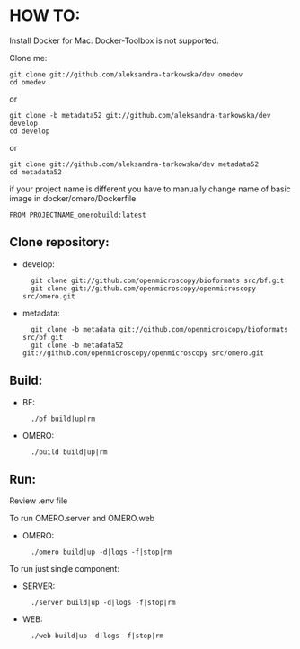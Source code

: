 HOW TO:
=======

Install Docker for Mac. Docker-Toolbox is not supported.

Clone me:

    git clone git://github.com/aleksandra-tarkowska/dev omedev
    cd omedev

or

    git clone -b metadata52 git://github.com/aleksandra-tarkowska/dev develop
    cd develop


or

    git clone git://github.com/aleksandra-tarkowska/dev metadata52
    cd metadata52

if your project name is different you have to manually change name of basic image in docker/omero/Dockerfile

    FROM PROJECTNAME_omerobuild:latest


Clone repository:
-----------------

- develop:

        git clone git://github.com/openmicroscopy/bioformats src/bf.git
        git clone git://github.com/openmicroscopy/openmicroscopy src/omero.git

- metadata:

        git clone -b metadata git://github.com/openmicroscopy/bioformats src/bf.git
        git clone -b metadata52 git://github.com/openmicroscopy/openmicroscopy src/omero.git


Build:
------

- BF:

        ./bf build|up|rm

- OMERO:

        ./build build|up|rm

Run:
----

Review .env file


To run OMERO.server and OMERO.web

- OMERO:

        ./omero build|up -d|logs -f|stop|rm


To run just single component:

- SERVER:

        ./server build|up -d|logs -f|stop|rm

- WEB:

        ./web build|up -d|logs -f|stop|rm
